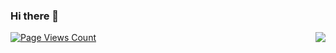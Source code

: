 ### Hi there 👋

<img align="right" src="https://github-readme-stats.vercel.app/api?username=JCAlways&show_icons=true" />

<!--
**JCAlways/JCAlways** is a ✨ _special_ ✨ repository because its `README.md` (this file) appears on your GitHub profile.

Here are some ideas to get you started:

- 🔭 I’m currently working on ...
- 🌱 I’m currently learning ...
- 👯 I’m looking to collaborate on ...
- 🤔 I’m looking for help with ...
- 💬 Ask me about ...
- 📫 How to reach me: ...
- 😄 Pronouns: ...
- ⚡ Fun fact: ...
-->

[![Page Views Count](https://badges.toozhao.com/badges/01HFAWWMNT7WHT9JFSVRJ0TTYS/green.svg)](https://badges.toozhao.com/stats/01HFAWWMNT7WHT9JFSVRJ0TTYS "Get your own page views count badge on badges.toozhao.com")

